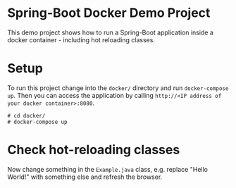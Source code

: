 # Spring-Boot Docker Demo Project

This demo project shows how to run a Spring-Boot application inside a docker container - including hot 
reloading classes.

# Setup

To run this project change into the `docker/` directory and run `docker-compose up`. Then you can access the 
application by calling `http://<IP address of your docker container>:8080`.  

	# cd docker/
	# docker-compose up
	
# Check hot-reloading classes

Now change something in the `Example.java` class, e.g. replace "Hello World!" with something else
and refresh the browser.